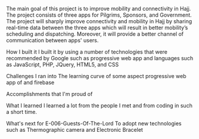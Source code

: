 The main goal of this project is to improve mobility and connectivity in Hajj.  
The project consists of three apps for Pilgrims, Sponsors, and Government. The project will sharply improve connectivity and mobility in Hajj by sharing real-time data between the three apps which will result in better mobility’s scheduling and dispatching. Moreover,  it will provide a better channel of communication between apps' users.

How I built it
I built it by using a number of technologies that were recommended by Google such as progressive web app and languages such as JavaScript, PHP, JQuery, HTML5, and CSS

Challenges I ran into
The learning curve of some aspect  progressive web app of and firebase 

Accomplishments that I'm proud of

What I learned
I learned a lot from the people I met and from coding in such a short time. 

What's next for E-006-Guests-Of-The-Lord
To adopt new technologies such as Thermographic camera and Electronic Bracelet

